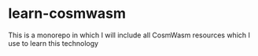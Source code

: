 # learn-cosmwasm
This is a monorepo in which I will include all CosmWasm resources which I use to learn this technology
